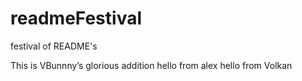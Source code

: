 # readmeFestival
festival of README's

This is VBunnny’s glorious addition
hello from alex 
hello from Volkan
